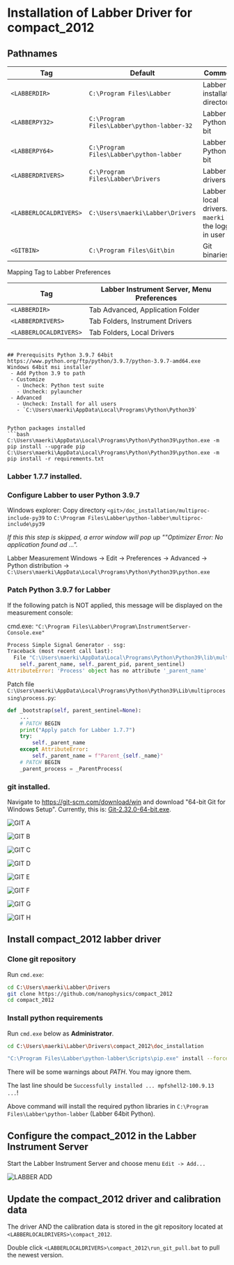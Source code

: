 # Installation of Labber Driver for compact_2012

## Pathnames

Tag | Default | Comment
-- | -- | --
`<LABBERDIR>` | `C:\Program Files\Labber` | Labber installation directory
`<LABBERPY32>` | `C:\Program Files\Labber\python-labber-32` | Labber Python 32 bit
`<LABBERPY64>` | `C:\Program Files\Labber\python-labber` | Labber Python 64 bit
`<LABBERDRIVERS>` | `C:\Program Files\Labber\Drivers` | Labber drivers
`<LABBERLOCALDRIVERS>` | `C:\Users\maerki\Labber\Drivers` | Labber local drivers. `maerki` is the logged in user
`<GITBIN>` | `C:\Program Files\Git\bin` | Git binaries

Mapping Tag to Labber Preferences

Tag        | Labber Instrument Server, Menu Preferences
-- | --
`<LABBERDIR>` | Tab Advanced, Application Folder
`<LABBERDRIVERS>` | Tab Folders, Instrument Drivers
`<LABBERLOCALDRIVERS>` | Tab Folders, Local Drivers

```

## Prerequisits Python 3.9.7 64bit
https://www.python.org/ftp/python/3.9.7/python-3.9.7-amd64.exe
Windows 64bit msi installer
 - Add Python 3.9 to path
 - Customize
   - Uncheck: Python test suite
   - Uncheck: pylauncher
 - Advanced
   - Uncheck: Install for all users
   - `C:\Users\maerki\AppData\Local\Programs\Python\Python39`


Python packages installed
```bash
C:\Users\maerki\AppData\Local\Programs\Python\Python39\python.exe -m pip install --upgrade pip
C:\Users\maerki\AppData\Local\Programs\Python\Python39\python.exe -m pip install -r requirements.txt
```

### Labber 1.7.7 installed.

### Configure Labber to user Python 3.9.7

Windows explorer: Copy directory `<git>/doc_installation/multiproc-include-py39` to `C:\Program Files\Labber\python-labber\multiproc-include\py39`

*If this this step is skipped, a error window will pop up ""Optimizer Error: No application found ad ...".*

Labber Measurement Windows -> Edit -> Preferences -> Advanced -> Python distribution -> `C:\Users\maerki\AppData\Local\Programs\Python\Python39\python.exe`

### Patch Python 3.9.7 for Labber

If the following patch is NOT applied, this message will be displayed on the measurement console:

cmd.exe: `"C:\Program Files\Labber\Program\InstrumentServer-Console.exe"`
```python
Process Simple Signal Generator - ssg:
Traceback (most recent call last):
  File "C:\Users\maerki\AppData\Local\Programs\Python\Python39\lib\multiprocessing\process.py", line 303, in _bootstrap
    self._parent_name, self._parent_pid, parent_sentinel)
AttributeError: 'Process' object has no attribute '_parent_name'
```

Patch file `C:\Users\maerki\AppData\Local\Programs\Python\Python39\Lib\multiprocessing\process.py`:


```python
def _bootstrap(self, parent_sentinel=None):
    ...
    # PATCH BEGIN
    print("Apply patch for Labber 1.7.7")
    try:
        self._parent_name
    except AttributeError:
        self._parent_name = f"Parent_{self._name}"
    # PATCH BEGIN
    _parent_process = _ParentProcess(
```



### git installed.

Navigate to https://git-scm.com/download/win and download "64-bit Git for Windows Setup". Currently, this is: [Git-2.32.0-64-bit.exe](https://github.com/git-for-windows/git/releases/download/v2.32.0.windows.1/Git-2.32.0-64-bit.exe).

![GIT A](images/installation_git_a.png "GIT A")

![GIT B](images/installation_git_b.png "GIT B")

![GIT C](images/installation_git_c.png "GIT C")

![GIT D](images/installation_git_d.png "GIT D")

![GIT E](images/installation_git_e.png "GIT E")

![GIT F](images/installation_git_f.png "GIT F")

![GIT G](images/installation_git_g.png "GIT G")

![GIT H](images/installation_git_h.png "GIT H")

## Install compact_2012 labber driver

### Clone git repository

Run `cmd.exe`:
```bash
cd C:\Users\maerki\Labber\Drivers
git clone https://github.com/nanophysics/compact_2012
cd compact_2012
```

### Install python requirements

Run `cmd.exe` below as **Administrator**.
```bash
cd C:\Users\maerki\Labber\Drivers\compact_2012\doc_installation

"C:\Program Files\Labber\python-labber\Scripts\pip.exe" install --force-reinstall --no-cache-dir -r requirements.txt
```

There will be some warnings about *PATH*. You may ignore them.

The last line should be `Successfully installed ... mpfshell2-100.9.13 ...`!

Above command will install the required python libraries in `C:\Program Files\Labber\python-labber` (Labber 64bit Python).

## Configure the compact_2012 in the Labber Instrument Server

Start the Labber Instrument Server and choose menu `Edit -> Add...`

![LABBER ADD](images/installation_labber_add.png "LABBER ADD")

## Update the compact_2012 driver and calibration data

The driver AND the calibration data is stored in the git repository located at `<LABBERLOCALDRIVERS>\compact_2012`.

Double click `<LABBERLOCALDRIVERS>\compact_2012\run_git_pull.bat` to pull the newest version.
